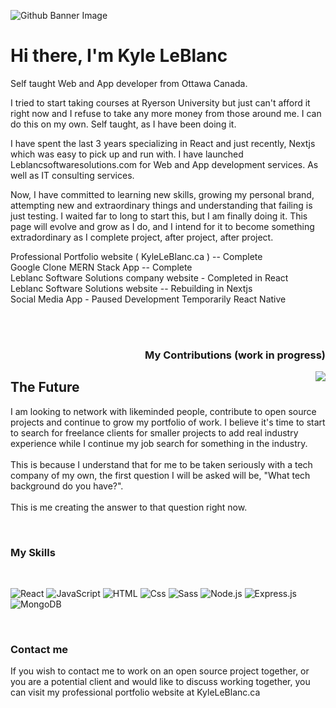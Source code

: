

![Github Banner Image](https://github.com/tiberiusnero560/kyle-leblanc-portfolio/blob/main/github-banner.jpg)







# Hi there, I'm Kyle LeBlanc
Self taught Web and App developer from Ottawa Canada.  
   <p>
       I tried to start taking courses at Ryerson University but just can't afford it right now and I refuse to take any more money from those around me. I can do this        on my own. Self taught, as I have been doing it.    
   </p>
   <p>
      I have spent the last 3 years specializing in React and just recently, Nextjs which was easy to pick up and run with. I have launched                       Leblancsoftwaresolutions.com for Web and App development services. As well as IT consulting services. 
   </p>

Now, I have committed to learning new skills, growing my personal brand, attempting new and extraordinary things and understanding that failing is just testing. 
I waited far to long to start this, but I am finally doing it. This page will evolve and grow as I do, and I intend for it to become something extradordinary as I complete project, after project, after project. 
</p>

Professional Portfolio website ( KyleLeBlanc.ca ) -- Complete <br>
Google Clone MERN Stack App -- Complete  <br>
Leblanc Software Solutions company website - Completed in React <br>
Leblanc Software Solutions website -- Rebuilding in Nextjs <br>
Social Media App - Paused Development Temporarily React Native <br>


<section>
<br><br><h3 align="right"> My Contributions (work in progress) </h3>
 <img align="right" src="https://github-readme-stats.vercel.app/api/?username=TiberiusNero560&theme=monokai" />

## The Future
<p> I am looking to network with likeminded people, contribute to open source projects and continue to grow my portfolio of work.
    I believe it's time to start to search for freelance clients for smaller projects to add real industry experience while I continue my job search for 
    something in the industry. <br> <br>
    This is because I understand that for me to be taken seriously with a tech company of my own, the first question I will be asked will be, "What       tech background do you     have?". <br> <br>
    This is me creating the answer to that question right now. 
</p>

</section>
<br>

### My Skills
<br>

<p>
  <img alt="React" src="https://img.shields.io/badge/React-61DAFB?logo=react&logoColor=white&style=for-the-badge" />
  <img alt="JavaScript" src="https://img.shields.io/badge/JavaScript-F7DF1E?logo=javascript&logoColor=white&style=for-the-badge" />
  <img alt="HTML" src="https://img.shields.io/badge/HTML-E34F26?logo=html5&logoColor=white&style=for-the-badge" />
  <img alt="Css" src="https://img.shields.io/badge/CSS-1572B6?logo=css3&logoColor=white&style=for-the-badge" />
  <img alt="Sass" src="https://img.shields.io/badge/Sass-CC6699?logo=sass&logoColor=white&style=for-the-badge" />
  <img alt="Node.js" src="https://img.shields.io/badge/Node.js-E61DAFB?logo=Node.js&logoColor=white&style=for-the-badge" />
  <img alt="Express.js" src="https://img.shields.io/badge/Express.js-E10098?logo=express&logoColor=white&style=for-the-badge" />
  <img alt="MongoDB" src="https://img.shields.io/badge/Mongodb-E34F26?logo=Mongodb&logoColor=white&style=for-the-badge" />


</p>
<br>


### Contact me 
<p>   If you wish to contact me to work on an open source project together, or you are a potential client and would like to discuss
      working together, you can visit my professional portfolio website at 
     KyleLeBlanc.ca
</p> 
    
    
    




